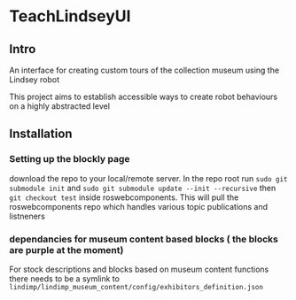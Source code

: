 # TeachLindseyUI
## Intro
An interface for creating custom tours of the collection museum using the Lindsey robot

This project aims to establish accessible ways to create robot behaviours on a highly abstracted level

## Installation
### Setting up the blockly page
download the repo to your local/remote server. In the repo root run `sudo git submodule init` and `sudo git submodule update --init --recursive` then `git checkout test` inside roswebcomponents. This will pull the roswebcomponents repo which handles various topic publications and listneners
### dependancies for museum content based blocks ( the blocks are purple at the moment)

For stock descriptions and blocks based on museum content functions there needs to be a symlink to `lindimp/lindimp_museum_content/config/exhibitors_definition.json`
